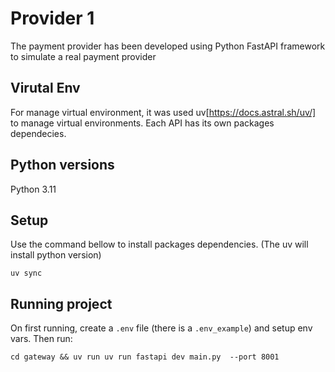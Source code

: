 #  Provider 1

The payment provider has been developed using Python FastAPI framework to simulate a real payment provider

## Virutal Env

For manage virtual environment, it was used uv[https://docs.astral.sh/uv/] to manage virtual environments. Each API has its own packages dependecies.

## Python versions

Python 3.11

## Setup

Use the command bellow to install packages dependencies. (The uv will install python version)

```
uv sync
```

## Running project

On first running, create a `.env` file (there is a `.env_example`) and setup env vars. Then run:

```
cd gateway && uv run uv run fastapi dev main.py  --port 8001
```
